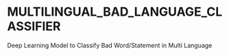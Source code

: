 # MULTILINGUAL_BAD_LANGUAGE_CLASSIFIER
Deep Learning Model to Classify Bad Word/Statement in Multi Language
